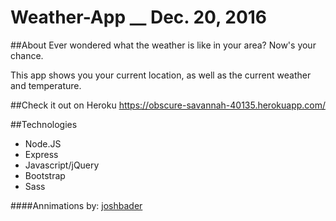 # Weather-App __ Dec. 20, 2016

##About
  Ever wondered what the weather is like in your area? Now's your chance.
  
  This app shows you your current location, as well as the current weather and temperature.
  
##Check it out on Heroku
https://obscure-savannah-40135.herokuapp.com/

##Technologies
  + Node.JS
  + Express
  + Javascript/jQuery
  + Bootstrap
  + Sass

####Annimations by: [joshbader](http://codepen.io/joshbader/full/EjXgqr/)
